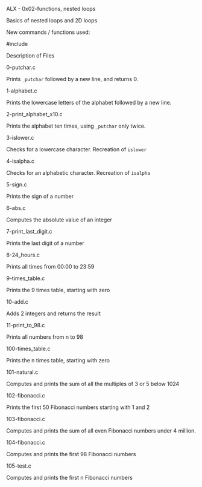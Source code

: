 ALX - 0x02-functions, nested loops

Basics of nested loops and 2D loops



New commands / functions used:

#include



Description of Files

0-putchar.c

Prints ``_putchar`` followed by a new line, and returns 0.

1-alphabet.c

Prints the lowercase letters of the alphabet followed by a new line.

2-print_alphabet_x10.c

Prints the alphabet ten times, using ``_putchar`` only twice.

3-islower.c

Checks for a lowercase character. Recreation of ``islower``

4-isalpha.c

Checks for an alphabetic character. Recreation of ``isalpha``

5-sign.c

Prints the sign of a number

6-abs.c

Computes the absolute value of an integer

7-print_last_digit.c

Prints the last digit of a number

8-24_hours.c

Prints all times from 00:00 to 23:59

9-times_table.c

Prints the 9 times table, starting with zero

10-add.c

Adds 2 integers and returns the result

11-print_to_98.c

Prints all numbers from n to 98

100-times_table.c

Prints the n times table, starting with zero

101-natural.c

Computes and prints the sum of all the multiples of 3 or 5 below 1024

102-fibonacci.c

Prints the first 50 Fibonacci numbers starting with 1 and 2

103-fibonacci.c

Computes and prints the sum of all even Fibonacci numbers under 4 million.

104-fibonacci.c

Computes and prints the first 98 Fibonacci numbers

105-test.c

Computes and prints the first n Fibonacci numbers
